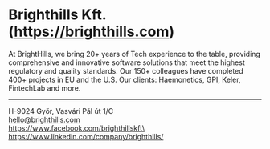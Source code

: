 # Brighthills Kft. (https://brighthills.com)

At BrightHills, we bring 20+ years of Tech experience to the table, providing comprehensive and innovative software solutions that meet the highest regulatory and quality standards. Our 150+ colleagues have completed 400+ projects in EU and the U.S. Our clients: Haemonetics, GPI, Keler, FintechLab and more.

---

H-9024 Győr, Vasvári Pál út 1/C\
hello@brighthills.com\
https://www.facebook.com/brighthillskft\
https://www.linkedin.com/company/brighthills/
